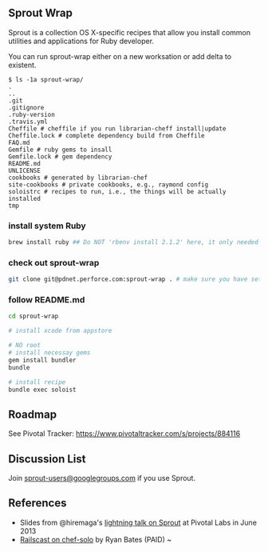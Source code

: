 ## Sprout Wrap
Sprout is a collection OS X-specific recipes that allow you install common utilities and applications for Ruby developer.

You can run sprout-wrap either on a new worksation or add delta to existent.

```
$ ls -1a sprout-wrap/
.
..
.git
.gitignore
.ruby-version
.travis.yml
Cheffile # cheffile if you run librarian-cheff install|update
Cheffile.lock # complete dependency build from Cheffile
FAQ.md
Gemfile # ruby gems to insall
Gemfile.lock # gem dependency
README.md
UNLICENSE
cookbooks # generated by librarian-chef
site-cookbooks # private cookbooks, e.g., raymond config
soloistrc # recipes to run, i.e., the things will be actually installed
tmp
```

### install system Ruby
```bash
brew install ruby ## Do NOT 'rbenv install 2.1.2' here, it only needed by sprout
```

### check out sprout-wrap
```bash
git clone git@pdnet.perforce.com:sprout-wrap . # make sure you have setup the key
```
### follow README.md
```bash
cd sprout-wrap

# install xcode from appstore

# NO root
# install necessay gems
gem install bundler
bundle

# install recipe
bundle exec soloist

```

## Roadmap

See Pivotal Tracker: https://www.pivotaltracker.com/s/projects/884116

## Discussion List

  Join [sprout-users@googlegroups.com](https://groups.google.com/forum/#!forum/sprout-users) if you use Sprout.

## References

* Slides from @hiremaga's [lightning talk on Sprout](http://sprout-talk.cfapps.io/) at Pivotal Labs in June 2013
* [Railscast on chef-solo](http://railscasts.com/episodes/339-chef-solo-basics) by Ryan Bates (PAID)
~                                                                                                     
